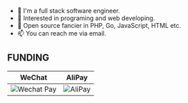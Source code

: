 - :bust_in_silhouette: I'm a full stack software engineer.
- 🔭 Interested in programing and web developing.
- 🌱 Open source fancier in PHP, Go, JavaScript, HTML etc.
- 📫 You can reach me via email.

## FUNDING

| WeChat | AliPay
|---|---|
| ![Wechat Pay](https://razonyang.com/images/reward/wechat.webp) | ![AliPay](https://razonyang.com/images/reward/alipay.webp)
